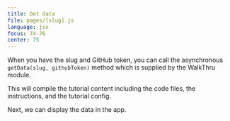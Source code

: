 ```yaml
---
title: Get data
file: pages/[slug].js
language: jsx
focus: 74-76
center: 75
---
```


When you have the slug and GitHub token, you can call the asynchronous `getData(slug, githubToken)` method which is supplied by the WalkThru module. 

This will compile the tutorial content including the code files, the instructions, and the tutorial config.

Next, we can display the data in the app. 
